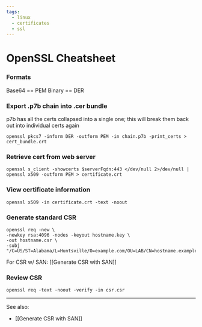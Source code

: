 ```yaml
---
tags:
  - linux
  - certificates
  - ssl
---
```

# OpenSSL Cheatsheet
### Formats
Base64 == PEM
Binary == DER

### Export .p7b chain into .cer bundle
p7b has all the certs collapsed into a single one; this will break them back out into individual certs again
```shell
openssl pkcs7 -inform DER -outform PEM -in chain.p7b -print_certs > cert_bundle.crt
```

### Retrieve cert from web server
```shell
openssl s_client -showcerts $serverFqdn:443 </dev/null 2>/dev/null | openssl x509 -outform PEM > certificate.crt
```

### View certificate information
```shell
openssl x509 -in certificate.crt -text -noout
```

### Generate standard CSR
```shell
openssl req -new \
-newkey rsa:4096 -nodes -keyout hostname.key \
-out hostname.csr \
-subj "/C=US/ST=Alabama/L=Huntsville/O=example.com/OU=LAB/CN=hostname.example.com"
```
For CSR w/ SAN:
[[Generate CSR with SAN]]

### Review CSR
```shell
openssl req -text -noout -verify -in csr.csr
```

---
See also:
- [[Generate CSR with SAN]]
